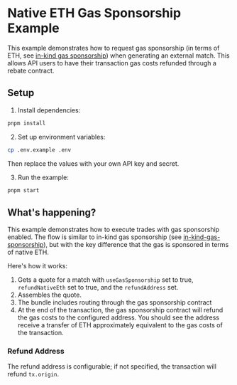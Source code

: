 # Native ETH Gas Sponsorship Example

This example demonstrates how to request gas sponsorship (in terms of ETH, see [in-kind gas sponsorship](../in-kind-gas-sponsorship/README.md)) when generating an external match. This allows API users to have their transaction gas costs refunded through a rebate contract.

## Setup

1. Install dependencies:
```bash
pnpm install
```

2. Set up environment variables:
```bash
cp .env.example .env
```
Then replace the values with your own API key and secret.

3. Run the example:
```bash
pnpm start
```

## What's happening?

This example demonstrates how to execute trades with gas sponsorship enabled. The flow is similar to in-kind gas sponsorship (see [in-kind-gas-sponsorship](../in-kind-gas-sponsorship/README.md)), but with the key difference that the gas is sponsored in terms of native ETH.

Here's how it works:

1. Gets a quote for a match with `useGasSponsorship` set to true, `refundNativeEth` set to true, and the `refundAddress` set.
2. Assembles the quote.
3. The bundle includes routing through the gas sponsorship contract
4. At the end of the transaction, the gas sponsorship contract will refund the gas costs to the configured address. You should see the address receive a transfer of ETH approximately equivalent to the gas costs of the transaction.

### Refund Address
The refund address is configurable; if not specified, the transaction will refund `tx.origin`.